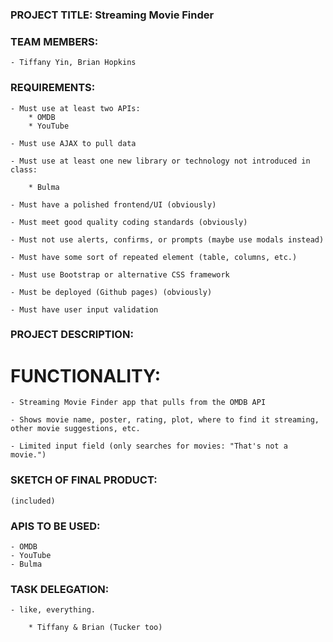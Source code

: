 ### PROJECT TITLE: Streaming Movie Finder

### TEAM MEMBERS: 

    - Tiffany Yin, Brian Hopkins
### REQUIREMENTS:

    - Must use at least two APIs:
        * OMDB
        * YouTube

    - Must use AJAX to pull data

    - Must use at least one new library or technology not introduced in class:

        * Bulma

    - Must have a polished frontend/UI (obviously)

    - Must meet good quality coding standards (obviously)

    - Must not use alerts, confirms, or prompts (maybe use modals instead)

    - Must have some sort of repeated element (table, columns, etc.)

    - Must use Bootstrap or alternative CSS framework

    - Must be deployed (Github pages) (obviously)

    - Must have user input validation

### PROJECT DESCRIPTION:

# FUNCTIONALITY:

    - Streaming Movie Finder app that pulls from the OMDB API

    - Shows movie name, poster, rating, plot, where to find it streaming, other movie suggestions, etc.

    - Limited input field (only searches for movies: "That's not a movie.")

### SKETCH OF FINAL PRODUCT:

    (included)

### APIS TO BE USED:

    - OMDB
    - YouTube
    - Bulma

### TASK DELEGATION:

    - like, everything.

        * Tiffany & Brian (Tucker too)
